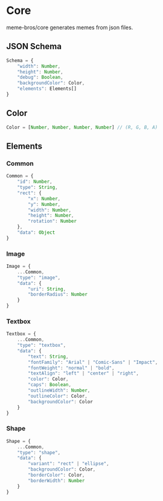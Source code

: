 # Core

meme-bros/core generates memes from json files.

## JSON Schema

```ts
Schema = {
    "width": Number,
    "height": Number,
    "debug": Boolean,
    "backgroundColor": Color,
    "elements": Elements[]
}
```

## Color

```ts
Color = [Number, Number, Number, Number] // (R, G, B, A)
```

## Elements

### Common

```ts
Common = {
    "id": Number,
    "type": String,
    "rect": {
        "x": Number,
        "y": Number,
        "width": Number,
        "height": Number,
        "rotation": Number
    },
    "data": Object
}
```

### Image

```ts
Image = {
    ...Common,
    "type": "image",
    "data": {
        "uri": String,
        "borderRadius": Number
    }
}
```

### Textbox

```ts
Textbox = {
    ...Common,
    "type": "textbox",
    "data": {
        "text": String,
        "fontFamily": "Arial" | "Comic-Sans" | "Impact",
        "fontWeight": "normal" | "bold",
        "textAlign": "left" | "center" | "right",
        "color": Color,
        "caps": Boolean,
        "outlineWidth": Number,
        "outlineColor": Color,
        "backgroundColor": Color
    }
}
```

### Shape

```ts
Shape = {
    ...Common,
    "type": "shape",
    "data": {
        "variant": "rect" | "ellipse",
        "backgroundColor": Color,
        "borderColor": Color,
        "borderWidth": Number
    }
}
```
